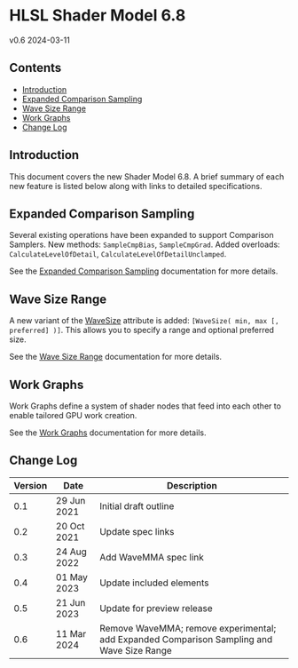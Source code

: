 <h1>HLSL Shader Model 6.8</h1>

v0.6 2024-03-11

<h2>Contents</h2>

- [Introduction](#introduction)
- [Expanded Comparison Sampling](#expanded-comparison-sampling)
- [Wave Size Range](#wave-size-range)
- [Work Graphs](#work-graphs)
- [Change Log](#change-log)

## Introduction

This document covers the new Shader Model 6.8.  A brief summary of each new feature
is listed below along with links to detailed specifications.

## Expanded Comparison Sampling

Several existing operations have been expanded to support Comparison Samplers.
New methods: `SampleCmpBias`, `SampleCmpGrad`.
Added overloads: `CalculateLevelOfDetail`, `CalculateLevelOfDetailUnclamped`.

See the [Expanded Comparison Sampling](https://microsoft.github.io/hlsl-specs/proposals/0014-expanded-comparison-sampling.html) documentation for more details.

## Wave Size Range

A new variant of the [WaveSize](HLSL_SM_6_6_WaveSize.md) attribute is added: `[WaveSize( min, max [, preferred] )]`.
This allows you to specify a range and optional preferred size.

See the [Wave Size Range](https://microsoft.github.io/hlsl-specs/proposals/0013-wave-size-range.html) documentation for more details.

## Work Graphs

Work Graphs define a system of shader nodes that feed into each other
to enable tailored GPU work creation.

See the [Work Graphs](WorkGraphs.md) documentation for more details.

## Change Log

Version|Date|Description
-|-|-
0.1| 29 Jun 2021|Initial draft outline
0.2| 20 Oct 2021|Update spec links
0.3| 24 Aug 2022|Add WaveMMA spec link
0.4| 01 May 2023|Update included elements
0.5| 21 Jun 2023|Update for preview release
0.6| 11 Mar 2024|Remove WaveMMA; remove experimental; add Expanded Comparison Sampling and Wave Size Range
